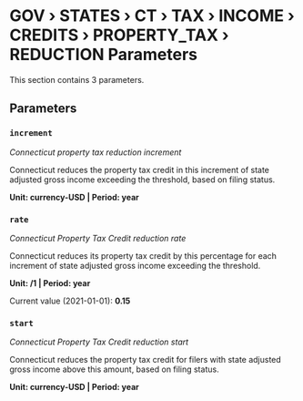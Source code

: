 # GOV › STATES › CT › TAX › INCOME › CREDITS › PROPERTY_TAX › REDUCTION Parameters

This section contains 3 parameters.

## Parameters

### `increment`
*Connecticut property tax reduction increment*

Connecticut reduces the property tax credit in this increment of state adjusted gross income exceeding the threshold, based on filing status.

**Unit: currency-USD | Period: year**


### `rate`
*Connecticut Property Tax Credit reduction rate*

Connecticut reduces its property tax credit by this percentage for each increment of state adjusted gross income exceeding the threshold.

**Unit: /1 | Period: year**

Current value (2021-01-01): **0.15**


### `start`
*Connecticut Property Tax Credit reduction start*

Connecticut reduces the property tax credit for filers with state adjusted gross income above this amount, based on filing status.

**Unit: currency-USD | Period: year**

